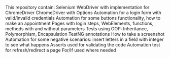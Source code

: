 This repository contain:
Selenium WebDriver with implementation for ChromeDriver
ChromeDriver with Options
Automation for a login form with valid/invalid credentials
Automation for some buttons functionality, how to make an appointment
Pages with login steps, WebElements, functions, methods with and without parameters
Tests using OOP: Inheritance, Polymorphism, Encapsulation
TestNG annotations
How to take a screenshot
Automation for some negative scenarios: insert letters in a field with integer to see what happens
Asserts used for validating the code
Automation test for refresh/redirect a page
For/If used where needed
